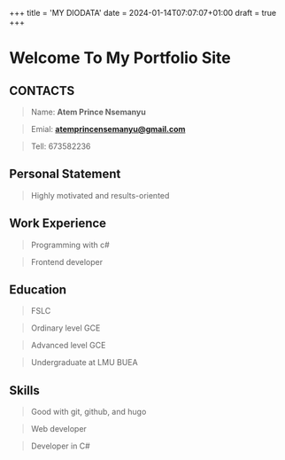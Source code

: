 +++
title = 'MY DIODATA'
date = 2024-01-14T07:07:07+01:00
draft = true
+++

# Welcome To My Portfolio Site

## CONTACTS

> Name: **Atem Prince Nsemanyu**

> Emial: **atemprincensemanyu@gmail.com**

> Tell: 673582236

## Personal Statement

> Highly motivated and results-oriented

## Work Experience

> Programming with c#

> Frontend developer

## Education

> FSLC

> Ordinary level GCE

> Advanced level GCE

> Undergraduate at LMU BUEA

## Skills

> Good with git, github, and hugo

> Web developer

> Developer in C#


